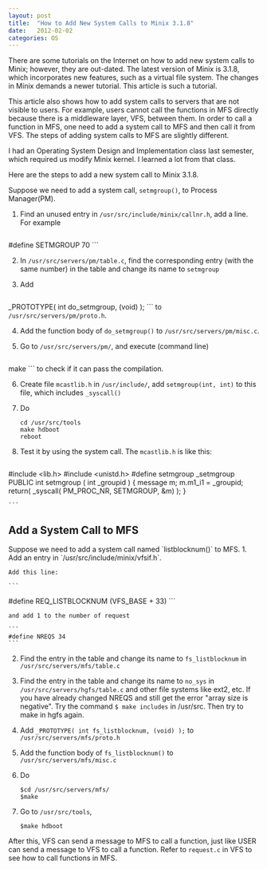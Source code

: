 ```yaml
---
layout: post
title:  "How to Add New System Calls to Minix 3.1.8"
date:   2012-02-02
categories: OS
---
```



There are some tutorials on the Internet on how to add new system calls to Minix; however, they are out-dated. The latest version of Minix is 3.1.8, which incorporates new features, such as a virtual file system. The changes in Minix demands a newer tutorial. This article is such a tutorial.

This article also shows how to add system calls to servers that are not visible to users. For example, users cannot call the functions in MFS directly because there is a middleware layer, VFS, between them. In order to call a function in MFS, one need to add a system call to MFS and then call it from VFS. The steps of adding system calls to MFS are slightly different.

I had an Operating System Design and Implementation class last semester, which required us modify Minix kernel. I learned a lot from that class.

Here are the steps to add a new system call to Minix 3.1.8.

Suppose we need to add a system call, `setmgroup()`, to Process Manager(PM).

1. Find an unused entry in `/usr/src/include/minix/callnr.h`, add a line. For example

    ```
#define SETMGROUP 70
    ```

2. In `/usr/src/servers/pm/table.c`, find the corresponding entry (with the same number) in the table and change its name to `setmgroup`

3. Add

    ```
_PROTOTYPE( int do_setmgroup, (void) );
    ```
to `/usr/src/servers/pm/proto.h`.

4. Add the function body of `do_setmgroup()` to `/usr/src/servers/pm/misc.c`.
5. Go to `/usr/src/servers/pm/`, and execute (command line)

    ```
make
    ``` 
    to check if it can pass the compilation.

6. Create file `mcastlib.h` in `/usr/include/`, 
add `setmgroup(int, int)` to this file, which includes `_syscall()`
7. Do

    ```
    cd /usr/src/tools
    make hdboot
    reboot
    ```
8. Test it by using the system call.
The `mcastlib.h` is like this:
    ```
#include <lib.h>
#include <unistd.h>
#define setmgroup _setmgroup
    ```
    ```
PUBLIC int setmgroup ( int _groupid )
{
    message m;
    m.m1_i1 = _groupid;
    return( _syscall( PM_PROC_NR, SETMGROUP, &m) );
}

    ```

<h2>Add a System Call to MFS</h2>
Suppose we need to add a system call named `listblocknum()` to MFS.
1. Add an entry in `/usr/src/include/minix/vfsif.h`.

    Add this line:

    ```
#define REQ_LISTBLOCKNUM (VFS_BASE + 33)
    ```

    and add 1 to the number of request

    ```
    #define NREQS 34
    ```

2. Find the entry in the table and change its name to `fs_listblocknum` in `/usr/src/servers/mfs/table.c`
3. Find the entry in the table and change its name to `no_sys` in `/usr/src/servers/hgfs/table.c` and other file systems like ext2, etc.
    If you have already changed NREQS and still get the error "array size is negative". Try the command `$ make includes` in /usr/src. Then try to make in hgfs again.
4. Add `_PROTOTYPE( int fs_listblocknum, (void) );` to `/usr/src/servers/mfs/proto.h`
5. Add the function body of `fs_listblocknum()` to `/usr/src/servers/mfs/misc.c`
6. Do

    ```
    $cd /usr/src/servers/mfs/
    $make
    ```
7. Go to `/usr/src/tools`,

    ```
    $make hdboot
    ```

After this, VFS can send a message to MFS to call a function, just like USER can send a message to VFS to call a function. Refer to `request.c` in VFS to see how to call functions in MFS.
